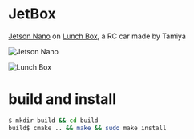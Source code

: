 # JetBox
[Jetson Nano](https://developer.nvidia.com/embedded/jetson-nano-developer-kit) on [Lunch Box](https://www.tamiya.com/english/products/58347lunchbox/index.htm), a RC car made by Tamiya

![Jetson Nano](https://developer.nvidia.com/sites/default/files/akamai/embedded/images/jetsonNano/JetsonNano-DevKit_Front-Top_Right_trimmed.jpg)

![Lunch Box](https://www.tamiya.com/english/products/58347lunchbox/top.jpg)

# build and install

```bash
$ mkdir build && cd build
build$ cmake .. && make && sudo make install
```